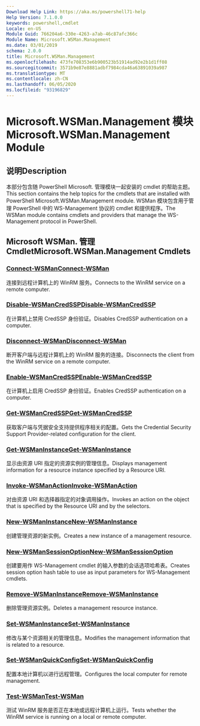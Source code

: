 ```yaml
---
Download Help Link: https://aka.ms/powershell71-help
Help Version: 7.1.0.0
keywords: powershell,cmdlet
Locale: en-US
Module Guid: 766204a6-330e-4263-a7ab-46c87afc366c
Module Name: Microsoft.WSMan.Management
ms.date: 03/01/2019
schema: 2.0.0
title: Microsoft.WSMan.Management
ms.openlocfilehash: 473fe708353e6b900523b51914ad92e2b1d1ff08
ms.sourcegitcommit: 3571b9e87e8881adbf7984cda46a63891039a987
ms.translationtype: MT
ms.contentlocale: zh-CN
ms.lasthandoff: 06/05/2020
ms.locfileid: "93196829"
---
```

# <span data-ttu-id="c32a0-103">Microsoft.WSMan.Management 模块</span><span class="sxs-lookup"><span data-stu-id="c32a0-103">Microsoft.WSMan.Management Module</span></span>

## <span data-ttu-id="c32a0-104">说明</span><span class="sxs-lookup"><span data-stu-id="c32a0-104">Description</span></span>

<span data-ttu-id="c32a0-105">本部分包含随 PowerShell Microsoft. 管理模块一起安装的 cmdlet 的帮助主题。</span><span class="sxs-lookup"><span data-stu-id="c32a0-105">This section contains the help topics for the cmdlets that are installed with PowerShell Microsoft.WSMan.Management module.</span></span> <span data-ttu-id="c32a0-106">WSMan 模块包含用于管理 PowerShell 中的 WS-Management 协议的 cmdlet 和提供程序。</span><span class="sxs-lookup"><span data-stu-id="c32a0-106">The WSMan module contains cmdlets and providers that manage the WS-Management protocol in PowerShell.</span></span>

## <span data-ttu-id="c32a0-107">Microsoft WSMan. 管理 Cmdlet</span><span class="sxs-lookup"><span data-stu-id="c32a0-107">Microsoft.WSMan.Management Cmdlets</span></span>

### [<span data-ttu-id="c32a0-108">Connect-WSMan</span><span class="sxs-lookup"><span data-stu-id="c32a0-108">Connect-WSMan</span></span>](Connect-WSMan.md)
<span data-ttu-id="c32a0-109">连接到远程计算机上的 WinRM 服务。</span><span class="sxs-lookup"><span data-stu-id="c32a0-109">Connects to the WinRM service on a remote computer.</span></span>

### [<span data-ttu-id="c32a0-110">Disable-WSManCredSSP</span><span class="sxs-lookup"><span data-stu-id="c32a0-110">Disable-WSManCredSSP</span></span>](Disable-WSManCredSSP.md)
<span data-ttu-id="c32a0-111">在计算机上禁用 CredSSP 身份验证。</span><span class="sxs-lookup"><span data-stu-id="c32a0-111">Disables CredSSP authentication on a computer.</span></span>

### [<span data-ttu-id="c32a0-112">Disconnect-WSMan</span><span class="sxs-lookup"><span data-stu-id="c32a0-112">Disconnect-WSMan</span></span>](Disconnect-WSMan.md)
<span data-ttu-id="c32a0-113">断开客户端与远程计算机上的 WinRM 服务的连接。</span><span class="sxs-lookup"><span data-stu-id="c32a0-113">Disconnects the client from the WinRM service on a remote computer.</span></span>

### [<span data-ttu-id="c32a0-114">Enable-WSManCredSSP</span><span class="sxs-lookup"><span data-stu-id="c32a0-114">Enable-WSManCredSSP</span></span>](Enable-WSManCredSSP.md)
<span data-ttu-id="c32a0-115">在计算机上启用 CredSSP 身份验证。</span><span class="sxs-lookup"><span data-stu-id="c32a0-115">Enables CredSSP authentication on a computer.</span></span>

### [<span data-ttu-id="c32a0-116">Get-WSManCredSSP</span><span class="sxs-lookup"><span data-stu-id="c32a0-116">Get-WSManCredSSP</span></span>](Get-WSManCredSSP.md)
<span data-ttu-id="c32a0-117">获取客户端与凭据安全支持提供程序相关的配置。</span><span class="sxs-lookup"><span data-stu-id="c32a0-117">Gets the Credential Security Support Provider-related configuration for the client.</span></span>

### [<span data-ttu-id="c32a0-118">Get-WSManInstance</span><span class="sxs-lookup"><span data-stu-id="c32a0-118">Get-WSManInstance</span></span>](Get-WSManInstance.md)
<span data-ttu-id="c32a0-119">显示由资源 URI 指定的资源实例的管理信息。</span><span class="sxs-lookup"><span data-stu-id="c32a0-119">Displays management information for a resource instance specified by a Resource URI.</span></span>

### [<span data-ttu-id="c32a0-120">Invoke-WSManAction</span><span class="sxs-lookup"><span data-stu-id="c32a0-120">Invoke-WSManAction</span></span>](Invoke-WSManAction.md)
<span data-ttu-id="c32a0-121">对由资源 URI 和选择器指定的对象调用操作。</span><span class="sxs-lookup"><span data-stu-id="c32a0-121">Invokes an action on the object that is specified by the Resource URI and by the selectors.</span></span>

### [<span data-ttu-id="c32a0-122">New-WSManInstance</span><span class="sxs-lookup"><span data-stu-id="c32a0-122">New-WSManInstance</span></span>](New-WSManInstance.md)
<span data-ttu-id="c32a0-123">创建管理资源的新实例。</span><span class="sxs-lookup"><span data-stu-id="c32a0-123">Creates a new instance of a management resource.</span></span>

### [<span data-ttu-id="c32a0-124">New-WSManSessionOption</span><span class="sxs-lookup"><span data-stu-id="c32a0-124">New-WSManSessionOption</span></span>](New-WSManSessionOption.md)
<span data-ttu-id="c32a0-125">创建要用作 WS-Management cmdlet 的输入参数的会话选项哈希表。</span><span class="sxs-lookup"><span data-stu-id="c32a0-125">Creates session option hash table to use as input parameters for WS-Management cmdlets.</span></span>

### [<span data-ttu-id="c32a0-126">Remove-WSManInstance</span><span class="sxs-lookup"><span data-stu-id="c32a0-126">Remove-WSManInstance</span></span>](Remove-WSManInstance.md)
<span data-ttu-id="c32a0-127">删除管理资源实例。</span><span class="sxs-lookup"><span data-stu-id="c32a0-127">Deletes a management resource instance.</span></span>

### [<span data-ttu-id="c32a0-128">Set-WSManInstance</span><span class="sxs-lookup"><span data-stu-id="c32a0-128">Set-WSManInstance</span></span>](Set-WSManInstance.md)
<span data-ttu-id="c32a0-129">修改与某个资源相关的管理信息。</span><span class="sxs-lookup"><span data-stu-id="c32a0-129">Modifies the management information that is related to a resource.</span></span>

### [<span data-ttu-id="c32a0-130">Set-WSManQuickConfig</span><span class="sxs-lookup"><span data-stu-id="c32a0-130">Set-WSManQuickConfig</span></span>](Set-WSManQuickConfig.md)
<span data-ttu-id="c32a0-131">配置本地计算机以进行远程管理。</span><span class="sxs-lookup"><span data-stu-id="c32a0-131">Configures the local computer for remote management.</span></span>

### [<span data-ttu-id="c32a0-132">Test-WSMan</span><span class="sxs-lookup"><span data-stu-id="c32a0-132">Test-WSMan</span></span>](Test-WSMan.md)
<span data-ttu-id="c32a0-133">测试 WinRM 服务是否正在本地或远程计算机上运行。</span><span class="sxs-lookup"><span data-stu-id="c32a0-133">Tests whether the WinRM service is running on a local or remote computer.</span></span>

